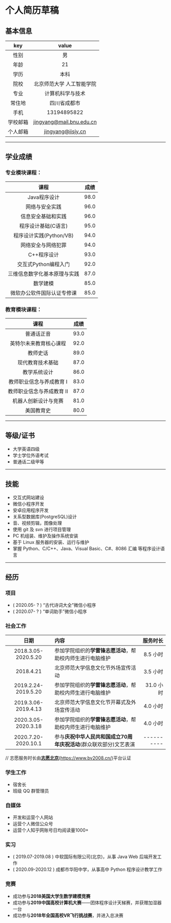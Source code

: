 
# 个人简历草稿

## 基本信息

|key|value|
|:-:|:---:|
|性别|男|
|年龄|21|
|学历|本科|
|院校|北京师范大学 人工智能学院|
|专业|计算机科学与技术|
|常住地|四川省成都市|
|手机|13194895822|
|学校邮箱|jingyang@mail.bnu.edu.cn|
|个人邮箱|jingyang@iisjy.cn|


---
## 学业成绩
### 专业模块课程：

|课程|成绩|
|:-:|:-:|
|Java程序设计|98.0|
|网络与安全实践|96.0|
|信息安全基础和实践|96.0|
|程序设计基础(C语言)|95.0|
|程序设计实践(Python/VB)|94.0|
|网络安全与网络犯罪|94.0|
|C++程序设计|93.0|
|交互式Python编程入门|92.0|
|三维信息数字化基本原理与实践|87.0|
|数学建模|85.0|
|微软办公软件国际认证专修课|85.0|


### 教育模块课程：

|课程|成绩|
|:-:|:-:|
|普通话正音|93.0|
|英特尔未来教育核心课程|92.0|
|教师史话|89.0|
|现代教育技术基础|87.0|
|教学系统设计|86.0|
|教师职业信念与养成教育 Ⅰ|83.0|
|教师职业信念与养成教育 Ⅱ|87.0|
|机器人创新设计与竞赛|81.0|
|美国教育史|80.0|

---

## 等级/证书
- 大学英语四级
- 学士学位外语考试
- 普通话二级甲等

---
## 技能

- 交互式网站建设
- 微信小程序开发
- 安卓应用程序开发
- 关系型数据库(PostgreSQL)设计
- 音、视频剪辑，图像处理
- 使用 git 及 svn 进行项目管理
- PC 机组装、维护及操作系统安装
- 基于 Linux 服务器的安装、运行与维护 
- 掌握 Python、C/C++、Java、Visual Basic、C#、8086 汇编 等程序设计语言

---
## 经历

### 项目

- ( 2020.05- ? ) “古代诗词大全”微信小程序
- ( 2020.07- ? ) “单词助手”微信小程序

### 社会工作

|日期|内容|服务时长|
|:-:|:--|------:|
|2018.3.05-2020.5.20|参加学院组织的**学雷锋志愿活动**，帮助校内师生进行电脑维护|8.5 小时|
|2018.4.21|北京师范大学信息文化节外场宣传活动|3.5 小时|
|2019.2.24-2019.5.20|参加学院组织的**学雷锋志愿活动**，帮助校内师生进行电脑维护|31.0 小时|
|2019.3.06-2019.4.13|北京师范大学信息文化节开幕式及外场宣传活动|4.0 小时|
|2020.3.05-2020.3.18|参加学院组织的**学雷锋志愿活动**，帮助校内师生进行电脑维护|4.0 小时|
|2020.7.20-2020.10.1|参与**庆祝中华人民共和国成立70周年庆祝活动**(群众联欢部分)文艺表演|----------|

// 志愿服务时长由[**志愿北京**(https://www.bv2008.cn/)](https://www.bv2008.cn/)平台认证

### 学生工作
- 宿舍长
- 班级 QQ 群管理员

### 自媒体

- 开发和运营个人网站
- 运营个人微信公众号
- 运营个人知乎网账号日均阅读量1000+

### 实习

- ( 2019.07-2019.08 ) 中软国际有限公司(北京)，从事 Java Web 后端开发工作
- ( 2020.09-2020.12 ) 成都市华阳中学，从事高中 Python 程序设计教学工作

### 竞赛
- 成功参与**2018美国大学生数学建模竞赛**
- 成功参与**2019中国高校计算机大赛**——团体程序设计天梯赛，并获赠加湿器一台
- 成功参与**2018年全国高校VR飞行挑战赛**，并进入总决赛
